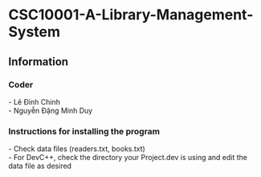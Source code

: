 # CSC10001-A-Library-Management-System

<h2> Information </h2>
<h3> Coder</h3>
- Lê Đình Chinh <br>
- Nguyễn Đặng Minh Duy
<h3>Instructions for installing the program</h3>
- Check data files (readers.txt, books.txt) <br>
- For DevC++, check the directory your Project.dev is using and edit the data file as desired
